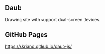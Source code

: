 ## Daub

Drawing site with support dual-screen devices.

## GitHub Pages

https://skriand.github.io/daub-js/
